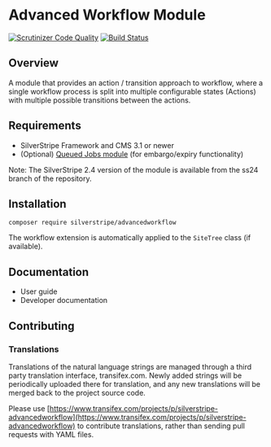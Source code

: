 # Advanced Workflow Module

[![Scrutinizer Code Quality](https://scrutinizer-ci.com/g/silverstripe-australia/advancedworkflow/badges/quality-score.png?b=master)](https://scrutinizer-ci.com/g/silverstripe-australia/advancedworkflow/?branch=master)
[![Build Status](https://travis-ci.org/silverstripe-australia/advancedworkflow.svg?branch=master)](https://travis-ci.org/silverstripe-australia/advancedworkflow)

## Overview

A module that provides an action / transition approach to workflow, where a
single workflow process is split into multiple configurable states (Actions)
with multiple possible transitions between the actions.

## Requirements

 * SilverStripe Framework and CMS 3.1 or newer
 * (Optional) [Queued Jobs module](https://github.com/nyeholt/silverstripe-queuedjobs) (for embargo/expiry functionality)
 
 Note: The SilverStripe 2.4 version of the module is available from the ss24
 branch of the repository.

## Installation

```
composer require silverstripe/advancedworkflow
```

The workflow extension is automatically applied to the `SiteTree` class (if available). 

## Documentation
 - User guide
 - Developer documentation

## Contributing

### Translations

Translations of the natural language strings are managed through a third party translation interface, transifex.com. Newly added strings will be periodically uploaded there for translation, and any new translations will be merged back to the project source code.

Please use [https://www.transifex.com/projects/p/silverstripe-advancedworkflow](https://www.transifex.com/projects/p/silverstripe-advancedworkflow) to contribute translations, rather than sending pull requests with YAML files.
